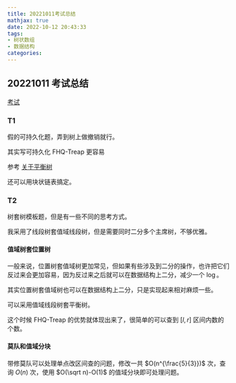 ```yaml
---
title: 20221011考试总结
mathjax: true
date: 2022-10-12 20:43:33
tags:
- 树状数组
- 数据结构
categories:
---
```


## 20221011 考试总结

[考试](https://local.cwoi.com.cn:8443/contest/C0131)

### T1

假的可持久化题，弄到树上做撤销就行。

其实写可持久化 FHQ-Treap 更容易

参考 [关于平衡树]()

还可以用块状链表搞定。

### T2

树套树模板题，但是有一些不同的思考方式。

我采用了线段树套值域线段树，但是需要同时二分多个主席树，不够优雅。

#### 值域树套位置树

一般来说，位置树套值域树更加常见，但如果有些涉及到二分的操作，也许把它们反过来会更加容易，因为反过来之后就可以在数据结构上二分，减少一个 $\log$。

其实位置树套值域树也可以在数据结构上二分，只是实现起来相对麻烦一些。

可以采用值域线段树套平衡树。

这个时候 FHQ-Treap 的优势就体现出来了，很简单的可以查到 $[l,r]$ 区间内数的个数。

#### 莫队和值域分块

带修莫队可以处理单点改区间查的问题，修改一共 $O(n^{\frac{5}{3}})$ 次，查询 $O(n)$ 次，使用 $O(\sqrt n)-O(1)$ 的值域分块即可处理问题。





